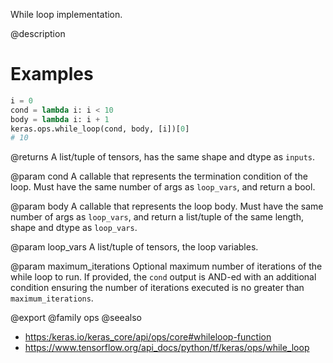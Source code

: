 While loop implementation.

@description

# Examples
```python
i = 0
cond = lambda i: i < 10
body = lambda i: i + 1
keras.ops.while_loop(cond, body, [i])[0]
# 10
```

@returns
A list/tuple of tensors, has the same shape and dtype as `inputs`.

@param cond
A callable that represents the termination condition of the loop.
Must have the same number of args as `loop_vars`, and return a bool.

@param body
A callable that represents the loop body. Must have the same
number of args as `loop_vars`, and return a list/tuple of the same
length, shape and dtype as `loop_vars`.

@param loop_vars
A list/tuple of tensors, the loop variables.

@param maximum_iterations
Optional maximum number of iterations of the while
loop to run. If provided, the `cond` output is AND-ed with an
additional condition ensuring the number of iterations executed is
no greater than `maximum_iterations`.

@export
@family ops
@seealso
+ <https:/keras.io/keras_core/api/ops/core#whileloop-function>
+ <https://www.tensorflow.org/api_docs/python/tf/keras/ops/while_loop>
